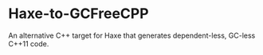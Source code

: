 # Haxe-to-GCFreeCPP
An alternative C++ target for Haxe that generates dependent-less, GC-less C++11 code.
